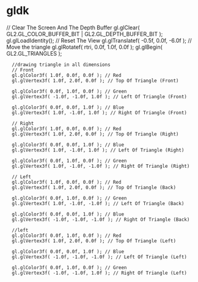 # gldk



// Clear The Screen And The Depth Buffer
gl.glClear( GL2.GL_COLOR_BUFFER_BIT | GL2.GL_DEPTH_BUFFER_BIT );
gl.glLoadIdentity(); // Reset The View
gl.glTranslatef( -0.5f, 0.0f, -6.0f ); // Move the triangle
gl.glRotatef( rtri, 0.0f, 1.0f, 0.0f );
gl.glBegin( GL2.GL_TRIANGLES );

      //drawing triangle in all dimensions
      // Front
      gl.glColor3f( 1.0f, 0.0f, 0.0f ); // Red
      gl.glVertex3f( 1.0f, 2.0f, 0.0f ); // Top Of Triangle (Front)
		
      gl.glColor3f( 0.0f, 1.0f, 0.0f ); // Green
      gl.glVertex3f( -1.0f, -1.0f, 1.0f ); // Left Of Triangle (Front)
		
      gl.glColor3f( 0.0f, 0.0f, 1.0f ); // Blue
      gl.glVertex3f( 1.0f, -1.0f, 1.0f ); // Right Of Triangle (Front)
        
      // Right
      gl.glColor3f( 1.0f, 0.0f, 0.0f ); // Red
      gl.glVertex3f( 1.0f, 2.0f, 0.0f ); // Top Of Triangle (Right)
		
      gl.glColor3f( 0.0f, 0.0f, 1.0f ); // Blue
      gl.glVertex3f( 1.0f, -1.0f, 1.0f ); // Left Of Triangle (Right)
		
      gl.glColor3f( 0.0f, 1.0f, 0.0f ); // Green
      gl.glVertex3f( 1.0f, -1.0f, -1.0f ); // Right Of Triangle (Right)
        
      // Left
      gl.glColor3f( 1.0f, 0.0f, 0.0f ); // Red
      gl.glVertex3f( 1.0f, 2.0f, 0.0f ); // Top Of Triangle (Back)
		
      gl.glColor3f( 0.0f, 1.0f, 0.0f ); // Green
      gl.glVertex3f( 1.0f, -1.0f, -1.0f ); // Left Of Triangle (Back)
		
      gl.glColor3f( 0.0f, 0.0f, 1.0f ); // Blue
      gl.glVertex3f( -1.0f, -1.0f, -1.0f ); // Right Of Triangle (Back)
        
      //left
      gl.glColor3f( 0.0f, 1.0f, 0.0f ); // Red
      gl.glVertex3f( 1.0f, 2.0f, 0.0f ); // Top Of Triangle (Left)
		
      gl.glColor3f( 0.0f, 0.0f, 1.0f ); // Blue
      gl.glVertex3f( -1.0f, -1.0f, -1.0f ); // Left Of Triangle (Left)
		
      gl.glColor3f( 0.0f, 1.0f, 0.0f ); // Green
      gl.glVertex3f( -1.0f, -1.0f, 1.0f ); // Right Of Triangle (Left)